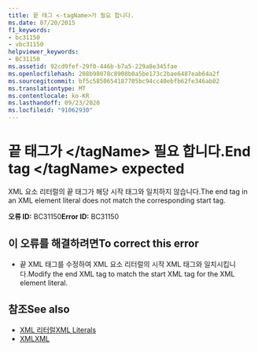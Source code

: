 ```yaml
---
title: 끝 태그 <-tagName>가 필요 합니다.
ms.date: 07/20/2015
f1_keywords:
- bc31150
- vbc31150
helpviewer_keywords:
- BC31150
ms.assetid: 92cd9fef-29f0-446b-b7a5-229a8e345fae
ms.openlocfilehash: 208b98078c8908b0a5be173c2bae6487eab64a2f
ms.sourcegitcommit: bf5c5850654187705bc94cc40ebfb62fe346ab02
ms.translationtype: MT
ms.contentlocale: ko-KR
ms.lasthandoff: 09/23/2020
ms.locfileid: "91062930"
---
```

# <a name="end-tag-tagname-expected"></a><span data-ttu-id="1c46e-102">끝 태그가 \</tagName> 필요 합니다.</span><span class="sxs-lookup"><span data-stu-id="1c46e-102">End tag \</tagName> expected</span></span>

<span data-ttu-id="1c46e-103">XML 요소 리터럴의 끝 태그가 해당 시작 태그와 일치하지 않습니다.</span><span class="sxs-lookup"><span data-stu-id="1c46e-103">The end tag in an XML element literal does not match the corresponding start tag.</span></span>  
  
 <span data-ttu-id="1c46e-104">**오류 ID:** BC31150</span><span class="sxs-lookup"><span data-stu-id="1c46e-104">**Error ID:** BC31150</span></span>  
  
## <a name="to-correct-this-error"></a><span data-ttu-id="1c46e-105">이 오류를 해결하려면</span><span class="sxs-lookup"><span data-stu-id="1c46e-105">To correct this error</span></span>  
  
- <span data-ttu-id="1c46e-106">끝 XML 태그를 수정하여 XML 요소 리터럴의 시작 XML 태그와 일치시킵니다.</span><span class="sxs-lookup"><span data-stu-id="1c46e-106">Modify the end XML tag to match the start XML tag for the XML element literal.</span></span>  
  
## <a name="see-also"></a><span data-ttu-id="1c46e-107">참조</span><span class="sxs-lookup"><span data-stu-id="1c46e-107">See also</span></span>

- [<span data-ttu-id="1c46e-108">XML 리터럴</span><span class="sxs-lookup"><span data-stu-id="1c46e-108">XML Literals</span></span>](../language-reference/xml-literals/index.md)
- [<span data-ttu-id="1c46e-109">XML</span><span class="sxs-lookup"><span data-stu-id="1c46e-109">XML</span></span>](../programming-guide/language-features/xml/index.md)
